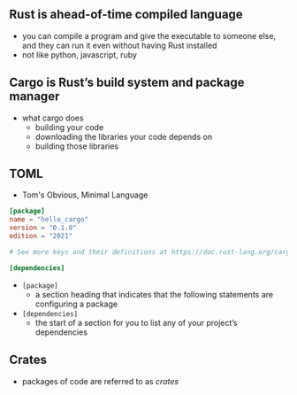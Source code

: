 ## Rust is ahead-of-time compiled language
- you can compile a program and give the executable to someone else, and they can run it even without having Rust installed
- not like python, javascript, ruby
## Cargo is Rust’s build system and package manager
- what cargo does
	- building your code
	- downloading the libraries your code depends on
	- building those libraries
## TOML
- Tom's Obvious, Minimal Language
```toml
[package]
name = "hello_cargo"
version = "0.1.0"
edition = "2021"

# See more keys and their definitions at https://doc.rust-lang.org/cargo/reference/manifest.html

[dependencies]

```
- `[package]`
	- a section heading that indicates that the following statements are configuring a package
- `[dependencies]`
	- the start of a section for you to list any of your project’s dependencies
## Crates
- packages of code are referred to as _crates_